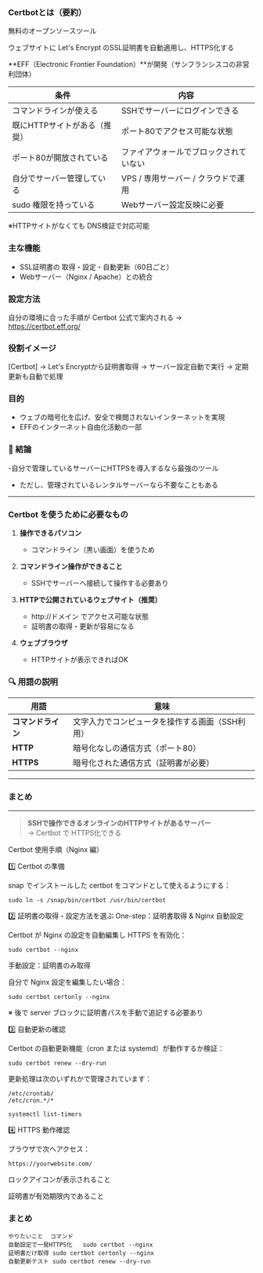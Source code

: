 ### Certbotとは（要約）

無料のオープンソースツール

ウェブサイトに Let's Encrypt のSSL証明書を自動適用し、HTTPS化する

**EFF（Electronic Frontier Foundation）**が開発（サンフランシスコの非営利団体）

| 条件 | 内容 |
|------|------|
| コマンドラインが使える | SSHでサーバーにログインできる |
| 既にHTTPサイトがある（推奨） | ポート80でアクセス可能な状態 |
| ポート80が開放されている | ファイアウォールでブロックされていない |
| 自分でサーバー管理している | VPS / 専用サーバー / クラウドで運用 |
| sudo 権限を持っている | Webサーバー設定反映に必要 |

※HTTPサイトがなくても DNS検証で対応可能

### 主な機能

- SSL証明書の 取得・設定・自動更新（60日ごと）
- Webサーバー（Nginx / Apache）との統合

### 設定方法

自分の環境に合った手順が Certbot 公式で案内される
→ https://certbot.eff.org/

### 役割イメージ
[Certbot] -> Let's Encryptから証明書取得
        -> サーバー設定自動で実行
        -> 定期更新も自動で処理

### 目的
- ウェブの暗号化を広げ、安全で検閲されないインターネットを実現
- EFFのインターネット自由化活動の一部

### 📌 結論
-自分で管理しているサーバーにHTTPSを導入するなら最強のツール
- ただし、管理されているレンタルサーバーなら不要なこともある

---

###  Certbot を使うために必要なもの

1. **操作できるパソコン**
   - コマンドライン（黒い画面）を使うため

2. **コマンドライン操作ができること**
   - SSHでサーバーへ接続して操作する必要あり

3. **HTTPで公開されているウェブサイト（推奨）**
   - http://ドメイン でアクセス可能な状態
   - 証明書の取得・更新が容易になる

4. **ウェブブラウザ**
   - HTTPサイトが表示できればOK


### 🔍 用語の説明

| 用語 | 意味 |
|------|------|
| **コマンドライン** | 文字入力でコンピュータを操作する画面（SSH利用） |
| **HTTP** | 暗号化なしの通信方式（ポート80） |
| **HTTPS** | 暗号化された通信方式（証明書が必要） |


---

### まとめ

--- 

> **SSHで操作できるオンラインのHTTPサイトがあるサーバー**  
> → Certbot で HTTPS化できる 

Certbot 使用手順（Nginx 編）

1️⃣ Certbot の準備

snap でインストールした certbot をコマンドとして使えるようにする：
```
sudo ln -s /snap/bin/certbot /usr/bin/certbot
```

2️⃣ 証明書の取得・設定方法を選ぶ
 One-step：証明書取得 & Nginx 自動設定

Certbot が Nginx の設定を自動編集し HTTPS を有効化：
```
sudo certbot --nginx
```
手動設定：証明書のみ取得

自分で Nginx 設定を編集したい場合：
```
sudo certbot certonly --nginx
```

※ 後で server ブロックに証明書パスを手動で追記する必要あり

3️⃣ 自動更新の確認

Certbot の自動更新機能（cron または systemd）が動作するか検証：
```
sudo certbot renew --dry-run
```

更新処理は次のいずれかで管理されています：
```
/etc/crontab/
/etc/cron.*/*

systemctl list-timers
```

4️⃣ HTTPS 動作確認

ブラウザで次へアクセス：
```
https://yourwebsite.com/
```
ロックアイコンが表示されること

証明書が有効期限内であること

### まとめ
```
やりたいこと	コマンド
自動設定で一発HTTPS化	sudo certbot --nginx
証明書だけ取得	sudo certbot certonly --nginx
自動更新テスト	sudo certbot renew --dry-run
```








